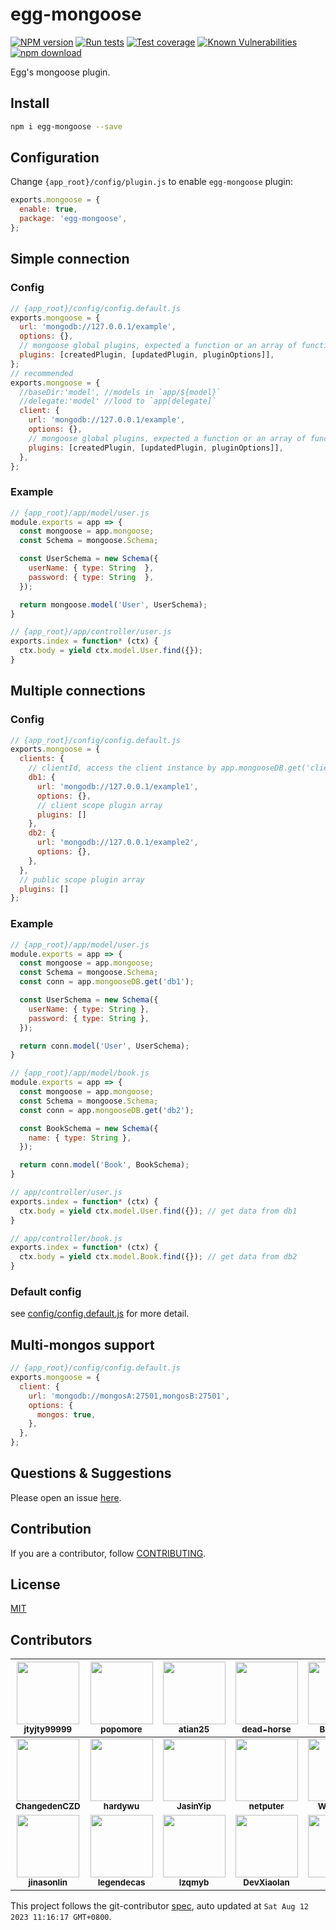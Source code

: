 # egg-mongoose

[![NPM version][npm-image]][npm-url]
[![Run tests](https://github.com/eggjs/egg-mongoose/actions/workflows/autoUnitTest.yml/badge.svg)](https://github.com/eggjs/egg-mongoose/actions/workflows/autoUnitTest.yml)
[![Test coverage][codecov-image]][codecov-url]
[![Known Vulnerabilities][snyk-image]][snyk-url]
[![npm download][download-image]][download-url]

[npm-image]: https://img.shields.io/npm/v/egg-mongoose.svg?style=flat-square
[npm-url]: https://npmjs.org/package/egg-mongoose
[codecov-image]: https://img.shields.io/codecov/c/github/eggjs/egg-mongoose.svg?style=flat-square
[codecov-url]: https://codecov.io/github/eggjs/egg-mongoose?branch=master
[snyk-image]: https://snyk.io/test/npm/egg-mongoose/badge.svg?style=flat-square
[snyk-url]: https://snyk.io/test/npm/egg-mongoose
[download-image]: https://img.shields.io/npm/dm/egg-mongoose.svg?style=flat-square
[download-url]: https://npmjs.org/package/egg-mongoose

Egg's mongoose plugin.

## Install

```bash
npm i egg-mongoose --save
```

## Configuration

Change `{app_root}/config/plugin.js` to enable `egg-mongoose` plugin:

```js
exports.mongoose = {
  enable: true,
  package: 'egg-mongoose',
};
```

## Simple connection

### Config

```js
// {app_root}/config/config.default.js
exports.mongoose = {
  url: 'mongodb://127.0.0.1/example',
  options: {},
  // mongoose global plugins, expected a function or an array of function and options
  plugins: [createdPlugin, [updatedPlugin, pluginOptions]],
};
// recommended
exports.mongoose = {
  //baseDir:'model', //models in `app/${model}`
  //delegate:'model' //lood to `app[delegate]`
  client: {
    url: 'mongodb://127.0.0.1/example',
    options: {},
    // mongoose global plugins, expected a function or an array of function and options
    plugins: [createdPlugin, [updatedPlugin, pluginOptions]],
  },
};
```

### Example

```js
// {app_root}/app/model/user.js
module.exports = app => {
  const mongoose = app.mongoose;
  const Schema = mongoose.Schema;

  const UserSchema = new Schema({
    userName: { type: String  },
    password: { type: String  },
  });

  return mongoose.model('User', UserSchema);
}

// {app_root}/app/controller/user.js
exports.index = function* (ctx) {
  ctx.body = yield ctx.model.User.find({});
}
```

## Multiple connections

### Config

```js
// {app_root}/config/config.default.js
exports.mongoose = {
  clients: {
    // clientId, access the client instance by app.mongooseDB.get('clientId')
    db1: {
      url: 'mongodb://127.0.0.1/example1',
      options: {},
      // client scope plugin array
      plugins: []
    },
    db2: {
      url: 'mongodb://127.0.0.1/example2',
      options: {},
    },
  },
  // public scope plugin array
  plugins: []
};
```

### Example

```js
// {app_root}/app/model/user.js
module.exports = app => {
  const mongoose = app.mongoose;
  const Schema = mongoose.Schema;
  const conn = app.mongooseDB.get('db1'); 

  const UserSchema = new Schema({
    userName: { type: String },
    password: { type: String },
  });

  return conn.model('User', UserSchema);
}

// {app_root}/app/model/book.js
module.exports = app => {
  const mongoose = app.mongoose;
  const Schema = mongoose.Schema;
  const conn = app.mongooseDB.get('db2');

  const BookSchema = new Schema({
    name: { type: String },
  });

  return conn.model('Book', BookSchema);
}

// app/controller/user.js
exports.index = function* (ctx) {
  ctx.body = yield ctx.model.User.find({}); // get data from db1
}

// app/controller/book.js
exports.index = function* (ctx) {
  ctx.body = yield ctx.model.Book.find({}); // get data from db2
}
```

### Default config

see [config/config.default.js](config/config.default.js) for more detail.

## Multi-mongos support

```js
// {app_root}/config/config.default.js
exports.mongoose = {
  client: {
    url: 'mongodb://mongosA:27501,mongosB:27501',
    options: {
      mongos: true,
    },
  },
};
```

## Questions & Suggestions

Please open an issue [here](https://github.com/eggjs/egg-mongoose/issues).

## Contribution

If you are a contributor, follow [CONTRIBUTING](https://eggjs.org/zh-cn/contributing.html).

## License

[MIT](LICENSE)

<!-- GITCONTRIBUTOR_START -->

## Contributors

|[<img src="https://avatars.githubusercontent.com/u/893152?v=4" width="100px;"/><br/><sub><b>jtyjty99999</b></sub>](https://github.com/jtyjty99999)<br/>|[<img src="https://avatars.githubusercontent.com/u/360661?v=4" width="100px;"/><br/><sub><b>popomore</b></sub>](https://github.com/popomore)<br/>|[<img src="https://avatars.githubusercontent.com/u/227713?v=4" width="100px;"/><br/><sub><b>atian25</b></sub>](https://github.com/atian25)<br/>|[<img src="https://avatars.githubusercontent.com/u/985607?v=4" width="100px;"/><br/><sub><b>dead-horse</b></sub>](https://github.com/dead-horse)<br/>|[<img src="https://avatars.githubusercontent.com/u/17738556?v=4" width="100px;"/><br/><sub><b>BaffinLee</b></sub>](https://github.com/BaffinLee)<br/>|[<img src="https://avatars.githubusercontent.com/u/13268073?v=4" width="100px;"/><br/><sub><b>trylovetom</b></sub>](https://github.com/trylovetom)<br/>|
| :---: | :---: | :---: | :---: | :---: | :---: |
|[<img src="https://avatars.githubusercontent.com/u/9605663?v=4" width="100px;"/><br/><sub><b>ChangedenCZD</b></sub>](https://github.com/ChangedenCZD)<br/>|[<img src="https://avatars.githubusercontent.com/u/954064?v=4" width="100px;"/><br/><sub><b>hardywu</b></sub>](https://github.com/hardywu)<br/>|[<img src="https://avatars.githubusercontent.com/u/7105264?v=4" width="100px;"/><br/><sub><b>JasinYip</b></sub>](https://github.com/JasinYip)<br/>|[<img src="https://avatars.githubusercontent.com/u/549979?v=4" width="100px;"/><br/><sub><b>netputer</b></sub>](https://github.com/netputer)<br/>|[<img src="https://avatars.githubusercontent.com/u/52018749?v=4" width="100px;"/><br/><sub><b>Wai-Dung</b></sub>](https://github.com/Wai-Dung)<br/>|[<img src="https://avatars.githubusercontent.com/u/7284558?v=4" width="100px;"/><br/><sub><b>duncup</b></sub>](https://github.com/duncup)<br/>|
[<img src="https://avatars.githubusercontent.com/u/5010606?v=4" width="100px;"/><br/><sub><b>jinasonlin</b></sub>](https://github.com/jinasonlin)<br/>|[<img src="https://avatars.githubusercontent.com/u/8500303?v=4" width="100px;"/><br/><sub><b>legendecas</b></sub>](https://github.com/legendecas)<br/>|[<img src="https://avatars.githubusercontent.com/u/20775828?v=4" width="100px;"/><br/><sub><b>lzqmyb</b></sub>](https://github.com/lzqmyb)<br/>|[<img src="https://avatars.githubusercontent.com/u/70498637?v=4" width="100px;"/><br/><sub><b>DevXiaolan</b></sub>](https://github.com/DevXiaolan)<br/>|[<img src="https://avatars.githubusercontent.com/u/1774223?v=4" width="100px;"/><br/><sub><b>villins</b></sub>](https://github.com/villins)<br/>

This project follows the git-contributor [spec](https://github.com/xudafeng/git-contributor), auto updated at `Sat Aug 12 2023 11:16:17 GMT+0800`.

<!-- GITCONTRIBUTOR_END -->
